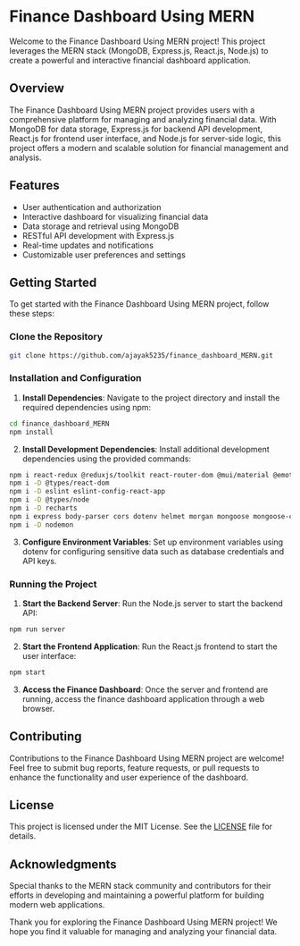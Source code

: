 # Finance Dashboard Using MERN

Welcome to the Finance Dashboard Using MERN project! This project leverages the MERN stack (MongoDB, Express.js, React.js, Node.js) to create a powerful and interactive financial dashboard application.

## Overview

The Finance Dashboard Using MERN project provides users with a comprehensive platform for managing and analyzing financial data. With MongoDB for data storage, Express.js for backend API development, React.js for frontend user interface, and Node.js for server-side logic, this project offers a modern and scalable solution for financial management and analysis.

## Features

- User authentication and authorization
- Interactive dashboard for visualizing financial data
- Data storage and retrieval using MongoDB
- RESTful API development with Express.js
- Real-time updates and notifications
- Customizable user preferences and settings

## Getting Started

To get started with the Finance Dashboard Using MERN project, follow these steps:

### Clone the Repository

```bash
git clone https://github.com/ajayak5235/finance_dashboard_MERN.git
```

### Installation and Configuration

1. **Install Dependencies**: Navigate to the project directory and install the required dependencies using npm:

```bash
cd finance_dashboard_MERN
npm install
```

2. **Install Development Dependencies**: Install additional development dependencies using the provided commands:

```bash
npm i react-redux @reduxjs/toolkit react-router-dom @mui/material @emotion/react @emotion/styled @mui/icons-material
npm i -D @types/react-dom
npm i -D eslint eslint-config-react-app
npm i -D @types/node
npm i -D recharts
npm i express body-parser cors dotenv helmet morgan mongoose mongoose-currency
npm i -D nodemon
```

3. **Configure Environment Variables**: Set up environment variables using dotenv for configuring sensitive data such as database credentials and API keys.

### Running the Project

1. **Start the Backend Server**: Run the Node.js server to start the backend API:

```bash
npm run server
```

2. **Start the Frontend Application**: Run the React.js frontend to start the user interface:

```bash
npm start
```

3. **Access the Finance Dashboard**: Once the server and frontend are running, access the finance dashboard application through a web browser.

## Contributing

Contributions to the Finance Dashboard Using MERN project are welcome! Feel free to submit bug reports, feature requests, or pull requests to enhance the functionality and user experience of the dashboard.

## License

This project is licensed under the MIT License. See the [LICENSE](LICENSE) file for details.

## Acknowledgments

Special thanks to the MERN stack community and contributors for their efforts in developing and maintaining a powerful platform for building modern web applications.

Thank you for exploring the Finance Dashboard Using MERN project! We hope you find it valuable for managing and analyzing your financial data.

